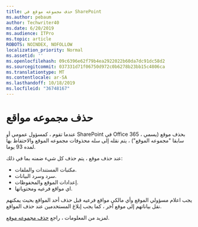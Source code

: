 ```yaml
---
title: حذف مجموعه موقع في SharePoint
ms.author: pebaum
author: Techwriter40
ms.date: 6/20/2019
ms.audience: ITPro
ms.topic: article
ROBOTS: NOINDEX, NOFOLLOW
localization_priority: Normal
ms.assetid: ''
ms.openlocfilehash: 09c6396e62f79b4ea2922022b60da7dc91dc58d2
ms.sourcegitcommit: 037331d71f06750d972c0b6278b23bb15c4806ca
ms.translationtype: MT
ms.contentlocale: ar-SA
ms.lasthandoff: 10/18/2019
ms.locfileid: "36748167"
---
```

# <a name="delete-a-site-collection"></a>حذف مجموعه مواقع

عندما تقوم ، كمسؤول عمومي أو SharePoint في Office 365 ، بحذف موقع (يسمي سابقا "مجموعه الموقع") ، يتم نقله إلى سله محذوفات مجموعه الموقع والاحتفاظ بها لمده 93 يوما. 

عند حذف موقع ، يتم حذف كل شيء ضمنه بما في ذلك:

- مكتبات المستندات والملفات.
- سرد وسرد البيانات.
- إعدادات الموقع والمحفوظات.
- اي مواقع فرعيه ومحتوياتها.

يجب اعلام مسؤولي الموقع وأي مالكي مواقع فرعيه قبل حذف أحد المواقع بحيث يمكنهم نقل بياناتهم إلى موقع آخر ، كما يجب إبلاغ المستخدمين عند حذف المواقع. 

لمزيد من المعلومات ، راجع [حذف مجموعه موقع](https://docs.microsoft.com/sharepoint/delete-site-collection). 